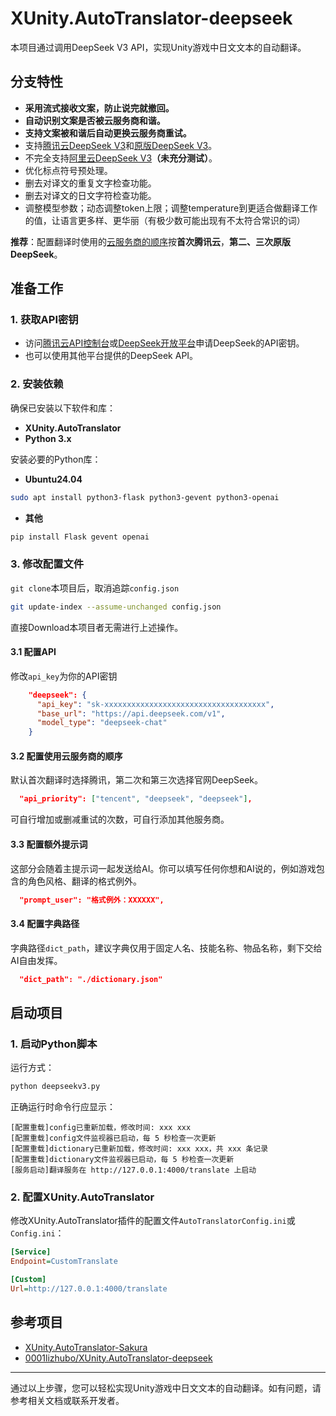 
# XUnity.AutoTranslator-deepseek

本项目通过调用DeepSeek V3 API，实现Unity游戏中日文文本的自动翻译。

## 分支特性

- **采用流式接收文案，防止说完就撤回。**
- **自动识别文案是否被云服务商和谐。**
- **支持文案被和谐后自动更换云服务商重试。**
- 支持[腾讯云DeepSeek V3](https://console.cloud.tencent.com/lkeap/api)和[原版DeepSeek V3](https://platform.deepseek.com/)。
- 不完全支持[阿里云DeepSeek V3](https://bailian.console.aliyun.com/?tab=model#/api-key)**（未充分测试）**。
- 优化标点符号预处理。
- 删去对译文的重复文字检查功能。
- 删去对译文的日文字符检查功能。
- 调整模型参数；动态调整token上限；调整temperature到更适合做翻译工作的值，让语言更多样、更华丽（有极少数可能出现有不太符合常识的词）

**推荐**：配置翻译时使用的[云服务商的顺序](#jump1)按**首次腾讯云**，**第二、三次原版DeepSeek**。

## 准备工作

### 1. 获取API密钥
- 访问[腾讯云API控制台](https://console.cloud.tencent.com/lkeap/api)或[DeepSeek开放平台](https://platform.deepseek.com/)申请DeepSeek的API密钥。
- 也可以使用其他平台提供的DeepSeek API。

### 2. 安装依赖
确保已安装以下软件和库：
- **XUnity.AutoTranslator**
- **Python 3.x**

安装必要的Python库：

- **Ubuntu24.04**
```bash
sudo apt install python3-flask python3-gevent python3-openai
```
- **其他**
```bash
pip install Flask gevent openai
```

### 3. 修改配置文件
`git clone`本项目后，取消追踪`config.json`
```bash
git update-index --assume-unchanged config.json
```

直接Download本项目者无需进行上述操作。

#### 3.1 配置API
修改`api_key`为你的API密钥
```json
    "deepseek": {
      "api_key": "sk-xxxxxxxxxxxxxxxxxxxxxxxxxxxxxxxxxxxx",
      "base_url": "https://api.deepseek.com/v1",
      "model_type": "deepseek-chat"
    }
```

#### 3.2 <span id="jump1">配置使用云服务商的顺序</span>
默认首次翻译时选择腾讯，第二次和第三次选择官网DeepSeek。
```json
  "api_priority": ["tencent", "deepseek", "deepseek"],
```

可自行增加或删减重试的次数，可自行添加其他服务商。

#### 3.3 配置额外提示词
这部分会随着主提示词一起发送给AI。你可以填写任何你想和AI说的，例如游戏包含的角色风格、翻译的格式例外。
```json
  "prompt_user": "格式例外：XXXXXX",
```
#### 3.4 配置字典路径
字典路径`dict_path`，建议字典仅用于固定人名、技能名称、物品名称，剩下交给AI自由发挥。
```json
  "dict_path": "./dictionary.json"
```

## 启动项目

### 1. 启动Python脚本
运行方式：
```bash
python deepseekv3.py
```
正确运行时命令行应显示：
```text
[配置重载]config已重新加载，修改时间: xxx xxx
[配置重载]config文件监视器已启动，每 5 秒检查一次更新
[配置重载]dictionary已重新加载，修改时间: xxx xxx，共 xxx 条记录
[配置重载]dictionary文件监视器已启动，每 5 秒检查一次更新
[服务启动]翻译服务在 http://127.0.0.1:4000/translate 上启动
```

### 2. 配置XUnity.AutoTranslator
修改XUnity.AutoTranslator插件的配置文件`AutoTranslatorConfig.ini`或`Config.ini`：
```ini
[Service]
Endpoint=CustomTranslate

[Custom]
Url=http://127.0.0.1:4000/translate
```

## 参考项目
- [XUnity.AutoTranslator-Sakura](https://github.com/as176590811/XUnity.AutoTranslator-Sakura)
- [0001lizhubo/XUnity.AutoTranslator-deepseek](https://github.com/0001lizhubo/XUnity.AutoTranslator-deepseek)

---

通过以上步骤，您可以轻松实现Unity游戏中日文文本的自动翻译。如有问题，请参考相关文档或联系开发者。
